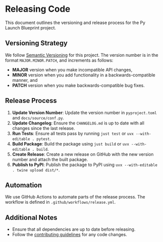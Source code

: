 # Releasing Code

This document outlines the versioning and release process for the Py Launch Blueprint project.

## Versioning Strategy

We follow [Semantic Versioning](https://semver.org/) for this project. The version number is in the format `MAJOR.MINOR.PATCH`, and increments as follows:

- **MAJOR** version when you make incompatible API changes,
- **MINOR** version when you add functionality in a backwards-compatible manner, and
- **PATCH** version when you make backwards-compatible bug fixes.

## Release Process

1. **Update Version Number**: Update the version number in `pyproject.toml` and `docs/source/conf.py`.
2. **Update Changelog**: Ensure the `CHANGELOG.md` is up to date with all changes since the last release.
3. **Run Tests**: Ensure all tests pass by running `just test` or `uvx --with-editable . pytest`.
4. **Build Package**: Build the package using `just build` or `uvx --with-editable . build`.
5. **Create Release**: Create a new release on GitHub with the new version number and attach the built package.
6. **Publish to PyPI**: Publish the package to PyPI using `uvx --with-editable . twine upload dist/*`.

## Automation

We use GitHub Actions to automate parts of the release process. The workflow is defined in `.github/workflows/release.yml`.

## Additional Notes

- Ensure that all dependencies are up to date before releasing.
- Follow the [contributing guidelines](../contributing/index.md) for any code changes.
